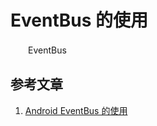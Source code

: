 # EventBus 的使用

　　EventBus

## 参考文章
1. [Android EventBus 的使用](https://www.jianshu.com/p/e7d5c7bda783)

